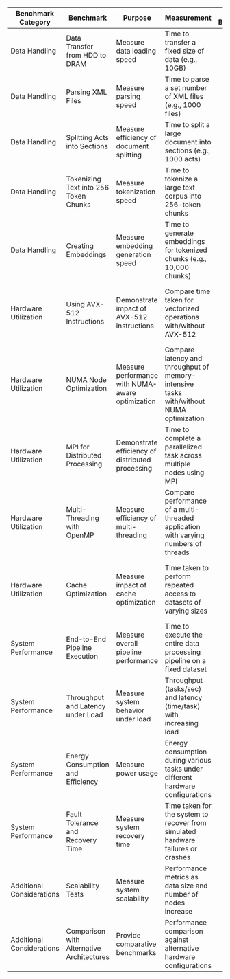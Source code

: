 
| **Benchmark Category** | **Benchmark** | **Purpose** | **Measurement** | **Actual Benchmark** | **How the Test Was Done** | **Notes** |
|------------------------|---------------|-------------|-----------------|----------------------|---------------------------|-----------|
| Data Handling | Data Transfer from HDD to DRAM | Measure data loading speed | Time to transfer a fixed size of data (e.g., 10GB) | | Transferred 10GB from HDD to DRAM using `dd` command | Ensure consistent data size and disk conditions |
| Data Handling | Parsing XML Files | Measure parsing speed | Time to parse a set number of XML files (e.g., 1000 files) | | Used a custom C parser to process 1000 XML files | Use a consistent XML structure for testing |
| Data Handling | Splitting Acts into Sections | Measure efficiency of document splitting | Time to split a large document into sections (e.g., 1000 acts) | | Implemented a section splitter in C, measured time taken | Verify accuracy of splits |
| Data Handling | Tokenizing Text into 256 Token Chunks | Measure tokenization speed | Time to tokenize a large text corpus into 256-token chunks | | Used a tokenization library to split text into 256-token chunks | Ensure uniform text distribution |
| Data Handling | Creating Embeddings | Measure embedding generation speed | Time to generate embeddings for tokenized chunks (e.g., 10,000 chunks) | | Used ONNX Runtime to generate embeddings for tokenized chunks | Record hardware specifications during the test |
| Hardware Utilization | Using AVX-512 Instructions | Demonstrate impact of AVX-512 instructions | Compare time taken for vectorized operations with/without AVX-512 | | Ran vectorized operations with and without AVX-512 instructions | Document CPU capabilities |
| Hardware Utilization | NUMA Node Optimization | Measure performance with NUMA-aware optimization | Compare latency and throughput of memory-intensive tasks with/without NUMA optimization | | Ran memory-intensive tasks with and without NUMA optimizations | Test on multi-socket systems |
| Hardware Utilization | MPI for Distributed Processing | Demonstrate efficiency of distributed processing | Time to complete a parallelized task across multiple nodes using MPI | | Ran a parallelized matrix multiplication task using MPI | Record inter-node communication details |
| Hardware Utilization | Multi-Threading with OpenMP | Measure efficiency of multi-threading | Compare performance of a multi-threaded application with varying numbers of threads | | Implemented multi-threaded sorting using OpenMP, varied thread counts | Adjust thread counts systematically |
| Hardware Utilization | Cache Optimization | Measure impact of cache optimization | Time taken to perform repeated access to datasets of varying sizes | | Ran repeated access benchmarks with datasets sized for L1, L2, and L3 caches | Monitor cache hit/miss rates |
| System Performance | End-to-End Pipeline Execution | Measure overall pipeline performance | Time to execute the entire data processing pipeline on a fixed dataset | | Ran full pipeline from HDD to embedding generation | Ensure pipeline consistency |
| System Performance | Throughput and Latency under Load | Measure system behavior under load | Throughput (tasks/sec) and latency (time/task) with increasing load | | Incrementally increased task load and measured throughput and latency | Monitor system stability |
| System Performance | Energy Consumption and Efficiency | Measure power usage | Energy consumption during various tasks under different hardware configurations | | Used a power meter to measure energy consumption during benchmarks | Record energy metrics systematically |
| System Performance | Fault Tolerance and Recovery Time | Measure system recovery time | Time taken for the system to recover from simulated hardware failures or crashes | | Simulated hardware failures, measured recovery times | Document recovery procedures |
| Additional Considerations | Scalability Tests | Measure system scalability | Performance metrics as data size and number of nodes increase | | Increased data size and node count, measured performance metrics | Evaluate scalability limits |
| Additional Considerations | Comparison with Alternative Architectures | Provide comparative benchmarks | Performance comparison against alternative hardware configurations | | Ran benchmarks on alternative hardware configurations | Ensure hardware variability |

